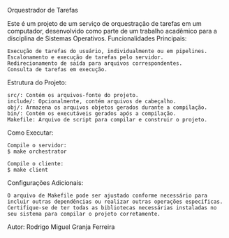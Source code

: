 Orquestrador de Tarefas

Este é um projeto de um serviço de orquestração de tarefas em um computador, desenvolvido como parte de um trabalho acadêmico para a disciplina de Sistemas Operativos.
Funcionalidades Principais:

    Execução de tarefas do usuário, individualmente ou em pipelines.
    Escalonamento e execução de tarefas pelo servidor.
    Redirecionamento de saída para arquivos correspondentes.
    Consulta de tarefas em execução.

Estrutura do Projeto:

    src/: Contém os arquivos-fonte do projeto.
    include/: Opcionalmente, contém arquivos de cabeçalho.
    obj/: Armazena os arquivos objetos gerados durante a compilação.
    bin/: Contém os executáveis gerados após a compilação.
    Makefile: Arquivo de script para compilar e construir o projeto.

Como Executar:

    Compile o servidor:
    $ make orchestrator

    Compile o cliente:  
    $ make client

Configurações Adicionais:

    O arquivo de Makefile pode ser ajustado conforme necessário para incluir outras dependências ou realizar outras operações específicas.
    Certifique-se de ter todas as bibliotecas necessárias instaladas no seu sistema para compilar o projeto corretamente.

Autor:
Rodrigo Miguel Granja Ferreira 


